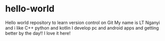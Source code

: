 # hello-world
Hello world repository to learn version control on Git
My name is LT Nganyi and i like C++ python and kotlin
I develop pc and android apps and getting better by the day!!
I love it here!
